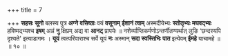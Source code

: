 +++
title = 7

+++
**सहसः** **सूनो** बलस्य पुत्र **अग्ने** **वसिष्ठाः** वयं **वसूनाम्** **ईशानं** **त्वाम्** अस्मदीयेभ्यः **स्तोतृभ्यः** **मघवद्भ्यः** हविष्मद्भ्यश्च **इषम्** अन्नं **नु** क्षिप्रम् अद्य वा **आनट्** प्रापयेः ॥ नशेर्व्याप्तिकर्मणोऽन्तर्णीतण्यर्थात् लुङि ‘छन्दस्यपि दृश्यते' इत्याडागमः । **यूयं** त्वत्परिवाराश्च सर्वे यूयं **नः** अस्मान् **सदा** **स्वस्तिभिः** **पात** इत्येवम् **ईमहे** याचामहे ॥ ॥ १० ॥